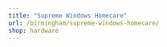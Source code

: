 ```yaml
---
title: "Supreme Windows Homecare"
url: /birmingham/supreme-windows-homecare/
shop: hardware
---
```

